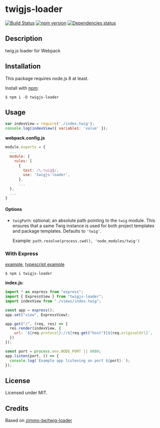 # twigjs-loader
[![Build Status](https://travis-ci.org/megahertz/twigjs-loader.svg?branch=master)](https://travis-ci.org/megahertz/twigjs-loader)
[![npm version](https://badge.fury.io/js/twigjs-loader.svg)](https://badge.fury.io/js/twigjs-loader)
[![Dependencies status](https://david-dm.org/megahertz/twigjs-loader/status.svg)](https://david-dm.org/megahertz/twigjs-loader)

## Description

twig.js loader for Webpack


## Installation

This package requires node.js 8 at least.

Install with [npm](https://npmjs.org/package/twigjs-loader):

    $ npm i -D twigjs-loader

## Usage

```js
var indexView = require('./index.twig');
console.log(indexView({ variable1: 'value' });
```

**webpack.config.js**

```js
module.exports = {
  ...
  module: {
    rules: [
      {
        test: /\.twig$/,
        use: 'twigjs-loader',
      },
      ...
  },
  ...
}

```

#### Options

- `twigPath`: optional; an absolute path pointing to the `twig` module. 
    This ensures that a same Twig instance is used for both project templates and package templates.
    Defaults to `'twig'`.

  Example: `path.resolve(process.cwd(), 'node_modules/twig')`

### With Express

[example](examples/express), [typescript example](examples/typescript)

`$ npm i twigjs-loader`

**index.js:**
```js
import * as express from "express";
import { ExpressView } from "twigjs-loader";
import indexView from "./views/index.twig";

const app = express();
app.set("view", ExpressView);

app.get("/", (req, res) => {
  res.render(indexView, {
    url: `${req.protocol}://${req.get("host")}${req.originalUrl}`,
  })
});

const port = process.env.NODE_PORT || 8080;
app.listen(port, () => {
  console.log(`Example app listening on port ${port}.`);
});
```

## License

Licensed under MIT.

## Credits

Based on [zimmo-be/twig-loader](https://github.com/zimmo-be/twig-loader)
